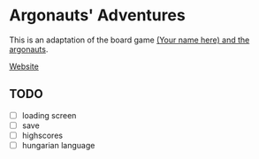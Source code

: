 # Argonauts' Adventures

This is an adaptation of the board game [(Your name here) and the argonauts](https://www.boardgamegeek.com/boardgame/128568/your-name-here-and-argonauts).

[Website](http://www.csernaizsolt.hu/argonauts)

## TODO
- [ ] loading screen
- [ ] save
- [ ] highscores
- [ ] hungarian language